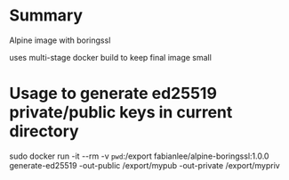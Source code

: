 # Summary
Alpine image with boringssl

uses multi-stage docker build to keep final image small

# Usage to generate ed25519 private/public keys in current directory
sudo docker run -it --rm -v `pwd`:/export fabianlee/alpine-boringssl:1.0.0 generate-ed25519 -out-public /export/mypub -out-private /export/mypriv


